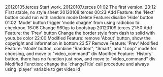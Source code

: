 20120105.terces 
	Start work.
20120107.terces
	01:02 
		The first version.
	23:12
		First stable, no style sheet
20120108.terces
	00:23
		Add Feature: the 'Next' button could run with random mode
		Delete Feature: disalbe 'Hide' button
	01:02
		'Mode' button trigger 'mode chagne' from using radiobox to checkbox.
	16:06
		Change 960gs to bootstrap
20120109.terces
	21:50
		Add Feature: the 'Prev' button
		Change the border style from dash to solid with youtube color
	22:00
		Modified Feature: remove 'About' button, show the copyright and information in bottom
	23:57
		Remove Feature: 'Prev'
		Modified Feature: 'Mode' button, combine "Random", "Smart", and "Loop" mode for choosing, and move to "video_command" div
		Modified Feature: 'History' button, there has no function just now, and move to "video_command" div
		Modified Function: change the 'changeTitle' call procedure and always using 'player' variable to get video id
